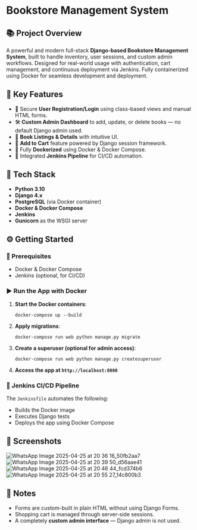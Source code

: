 # Bookstore Management System

## 📚 Project Overview
A powerful and modern full-stack **Django-based Bookstore Management System**, built to handle inventory, user sessions, and custom admin workflows. Designed for real-world usage with authentication, cart management, and continuous deployment via Jenkins. Fully containerized using Docker for seamless development and deployment.

## 🚀 Key Features
- 🔐 Secure **User Registration/Login** using class-based views and manual HTML forms.
- 🛠️ **Custom Admin Dashboard** to add, update, or delete books — no default Django admin used.
- 📖 **Book Listings & Details** with intuitive UI.
- 🛒 **Add to Cart** feature powered by Django session framework.
- 🐳 Fully **Dockerized** using Docker & Docker Compose.
- 🔄 Integrated **Jenkins Pipeline** for CI/CD automation.

## 🧰 Tech Stack
- **Python 3.10**
- **Django 4.x**
- **PostgreSQL** (via Docker container)
- **Docker & Docker Compose**
- **Jenkins**
- **Gunicorn** as the WSGI server

## ⚙️ Getting Started

### 🔧 Prerequisites
- Docker & Docker Compose
- Jenkins (optional, for CI/CD)

### ▶️ Run the App with Docker
1. **Start the Docker containers**:
   
   ```
   docker-compose up --build
   ```
2. **Apply migrations**:
   ```
   docker-compose run web python manage.py migrate
   ```
3. **Create a superuser (optional for admin access)**:
   ```
   docker-compose run web python manage.py createsuperuser
   ```
4. **Access the app at `http://localhost:8000`**

### 🔁 Jenkins CI/CD Pipeline
The `Jenkinsfile` automates the following:
- Builds the Docker image
- Executes Django tests
- Deploys the app using Docker Compose

## 📸 Screenshots
![WhatsApp Image 2025-04-25 at 20 36 16_50fb2aa7](https://github.com/user-attachments/assets/2bd797c5-c203-4cfc-89b9-f0ebc92a67bb)  
![WhatsApp Image 2025-04-25 at 20 39 50_d56aae41](https://github.com/user-attachments/assets/e2ed30e2-77c1-4b5a-ab05-b1ca4be8a2f3)  
![WhatsApp Image 2025-04-25 at 20 46 44_fcd374b6](https://github.com/user-attachments/assets/99a75902-426e-4e1c-afed-67ed1f6b14f2)  
![WhatsApp Image 2025-04-25 at 20 55 27_14c800b3](https://github.com/user-attachments/assets/1a6f4064-deaa-498f-bb64-cf71e0dfff8e)

## 📝 Notes
- Forms are custom-built in plain HTML without using Django Forms.
- Shopping cart is managed through server-side sessions.
- A completely **custom admin interface** — Django admin is not used.

